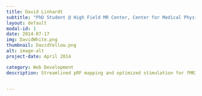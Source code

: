 ```yaml
---
title: David Linhardt
subtitle: "PhD Student @ High Field MR Center, Center for Medical Physics and Biomedical Engineering, Medical University of Vienna"
layout: default
modal-id: 1
date: 2014-07-17
img: DavidWhite.png
thumbnail: DavidYellow.png
alt: image-alt
project-date: April 2014

category: Web Development
description: Streamlined pRF mapping and optimized stimulation for fMRI vision research: Population receptive field (pRF) mapping allows for the investigation of retinotopic organization preserved from the retina to the visual cortex. Their analysis pipeline is a comprehensive, containerized software solution that ensures consistency in analyses and reproducible workflows for the next generation of pRF studies. By integrating various software packages, it covers all necessary steps from fMRI data pre-processing to result visualization. Additionally, the team introduced a simulation framework that enables the exploration of optimized stimulation patterns for pRF mapping. Moving beyond standard stimuli, such as bars and wedges/rings, these optimized patterns offer a more tailored approach to address specific research questions. By combining the simplified pRF mapping pipeline with optimized stimuli, they propose an alternative clinical method for diagnosing visual field deficits.


---
```




